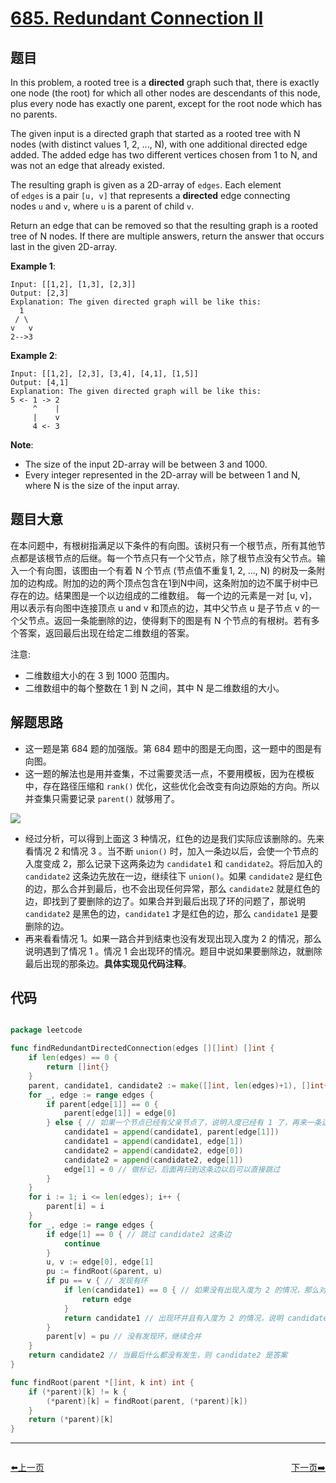 # [685. Redundant Connection II](https://leetcode.com/problems/redundant-connection-ii/)


## 题目

In this problem, a rooted tree is a **directed** graph such that, there is exactly one node (the root) for which all other nodes are descendants of this node, plus every node has exactly one parent, except for the root node which has no parents.

The given input is a directed graph that started as a rooted tree with N nodes (with distinct values 1, 2, ..., N), with one additional directed edge added. The added edge has two different vertices chosen from 1 to N, and was not an edge that already existed.

The resulting graph is given as a 2D-array of `edges`. Each element of `edges` is a pair `[u, v]` that represents a **directed** edge connecting nodes `u` and `v`, where `u` is a parent of child `v`.

Return an edge that can be removed so that the resulting graph is a rooted tree of N nodes. If there are multiple answers, return the answer that occurs last in the given 2D-array.

**Example 1**:

    Input: [[1,2], [1,3], [2,3]]
    Output: [2,3]
    Explanation: The given directed graph will be like this:
      1
     / \
    v   v
    2-->3

**Example 2**:

    Input: [[1,2], [2,3], [3,4], [4,1], [1,5]]
    Output: [4,1]
    Explanation: The given directed graph will be like this:
    5 <- 1 -> 2
         ^    |
         |    v
         4 <- 3

**Note**:

- The size of the input 2D-array will be between 3 and 1000.
- Every integer represented in the 2D-array will be between 1 and N, where N is the size of the input array.


## 题目大意


在本问题中，有根树指满足以下条件的有向图。该树只有一个根节点，所有其他节点都是该根节点的后继。每一个节点只有一个父节点，除了根节点没有父节点。输入一个有向图，该图由一个有着 N 个节点 (节点值不重复1, 2, ..., N) 的树及一条附加的边构成。附加的边的两个顶点包含在1到N中间，这条附加的边不属于树中已存在的边。结果图是一个以边组成的二维数组。 每一个边的元素是一对 [u, v]，用以表示有向图中连接顶点 u and v 和顶点的边，其中父节点 u 是子节点 v 的一个父节点。返回一条能删除的边，使得剩下的图是有 N 个节点的有根树。若有多个答案，返回最后出现在给定二维数组的答案。

注意:

- 二维数组大小的在 3 到 1000 范围内。
- 二维数组中的每个整数在 1 到 N 之间，其中 N 是二维数组的大小。


## 解题思路

- 这一题是第 684 题的加强版。第 684 题中的图是无向图，这一题中的图是有向图。
- 这一题的解法也是用并查集，不过需要灵活一点，不要用模板，因为在模板中，存在路径压缩和 `rank()` 优化，这些优化会改变有向边原始的方向。所以并查集只需要记录 `parent()` 就够用了。

![](https://img.halfrost.com/Leetcode/leetcode_685.png)

- 经过分析，可以得到上面这 3 种情况，红色的边是我们实际应该删除的。先来看情况 2 和情况 3 。当不断 `union()` 时，加入一条边以后，会使一个节点的入度变成 2，那么记录下这两条边为 `candidate1` 和 `candidate2`。将后加入的 `candidate2` 这条边先放在一边，继续往下 `union()`。如果 `candidate2` 是红色的边，那么合并到最后，也不会出现任何异常，那么 `candidate2` 就是红色的边，即找到了要删除的边了。如果合并到最后出现了环的问题了，那说明 `candidate2` 是黑色的边，`candidate1` 才是红色的边，那么 `candidate1` 是要删除的边。
- 再来看看情况 1。如果一路合并到结束也没有发现出现入度为 2 的情况，那么说明遇到了情况 1 。情况 1 会出现环的情况。题目中说如果要删除边，就删除最后出现的那条边。**具体实现见代码注释**。

## 代码

```go

package leetcode

func findRedundantDirectedConnection(edges [][]int) []int {
	if len(edges) == 0 {
		return []int{}
	}
	parent, candidate1, candidate2 := make([]int, len(edges)+1), []int{}, []int{}
	for _, edge := range edges {
		if parent[edge[1]] == 0 {
			parent[edge[1]] = edge[0]
		} else { // 如果一个节点已经有父亲节点了，说明入度已经有 1 了，再来一条边，入度为 2 ，那么跳过新来的这条边 candidate2，并记录下和这条边冲突的边 candidate1
			candidate1 = append(candidate1, parent[edge[1]])
			candidate1 = append(candidate1, edge[1])
			candidate2 = append(candidate2, edge[0])
			candidate2 = append(candidate2, edge[1])
			edge[1] = 0 // 做标记，后面再扫到这条边以后可以直接跳过
		}
	}
	for i := 1; i <= len(edges); i++ {
		parent[i] = i
	}
	for _, edge := range edges {
		if edge[1] == 0 { // 跳过 candidate2 这条边
			continue
		}
		u, v := edge[0], edge[1]
		pu := findRoot(&parent, u)
		if pu == v { // 发现有环
			if len(candidate1) == 0 { // 如果没有出现入度为 2 的情况，那么对应情况 1，就删除这条边
				return edge
			}
			return candidate1 // 出现环并且有入度为 2 的情况，说明 candidate1 是答案
		}
		parent[v] = pu // 没有发现环，继续合并
	}
	return candidate2 // 当最后什么都没有发生，则 candidate2 是答案
}

func findRoot(parent *[]int, k int) int {
	if (*parent)[k] != k {
		(*parent)[k] = findRoot(parent, (*parent)[k])
	}
	return (*parent)[k]
}

```


----------------------------------------------
<div style="display: flex;justify-content: space-between;align-items: center;">
<p><a href="https://books.halfrost.com/leetcode/ChapterFour/0600~0699/0684.Redundant-Connection/">⬅️上一页</a></p>
<p><a href="https://books.halfrost.com/leetcode/ChapterFour/0600~0699/0693.Binary-Number-with-Alternating-Bits/">下一页➡️</a></p>
</div>

